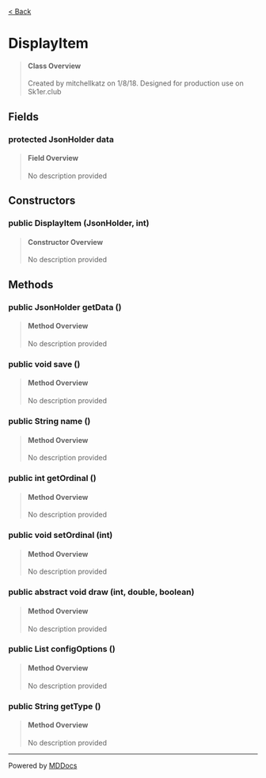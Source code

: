 [< Back](README.md)
# DisplayItem #
>#### Class Overview ####
>Created by mitchellkatz on 1/8/18. Designed for production use on Sk1er.club
## Fields ##
### protected JsonHolder data ###
>#### Field Overview ####
>No description provided
>
## Constructors ##
### public DisplayItem (JsonHolder, int) ###
>#### Constructor Overview ####
>No description provided
>
## Methods ##
### public JsonHolder getData () ###
>#### Method Overview ####
>No description provided
>
### public void save () ###
>#### Method Overview ####
>No description provided
>
### public String name () ###
>#### Method Overview ####
>No description provided
>
### public int getOrdinal () ###
>#### Method Overview ####
>No description provided
>
### public void setOrdinal (int) ###
>#### Method Overview ####
>No description provided
>
### public abstract void draw (int, double, boolean) ###
>#### Method Overview ####
>No description provided
>
### public List configOptions () ###
>#### Method Overview ####
>No description provided
>
### public String getType () ###
>#### Method Overview ####
>No description provided
>

---
Powered by [MDDocs](https://github.com/VRCube/MDDocs)